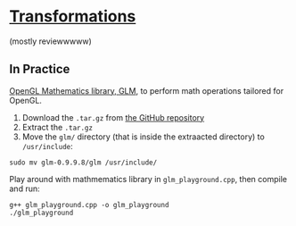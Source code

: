 # [Transformations](https://learnopengl.com/Getting-started/Transformations)

(mostly reviewwwww)

## In Practice

[OpenGL Mathematics library, GLM](https://glm.g-truc.net/0.9.9/index.html), to perform math operations tailored for OpenGL.

1. Download the `.tar.gz` from [the GitHub repository](https://github.com/g-truc/glm/tags)
2. Extract the `.tar.gz`
3. Move the `glm/` directory (that is inside the extraacted directory) to `/usr/include`:
```
sudo mv glm-0.9.9.8/glm /usr/include/
```

Play around with mathmematics library in `glm_playground.cpp`, then compile and run:
```
g++ glm_playground.cpp -o glm_playground
./glm_playground
```
